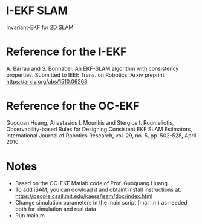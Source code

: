 # I-EKF SLAM
Invariant-EKF for 2D SLAM

# Reference for the I-EKF
A. Barrau and S. Bonnabel. An EKF-SLAM algorithm with consistency properties. Submitted to IEEE Trans. on Robotics. Arxiv preprint https://arxiv.org/abs/1510.06263

# Reference for the OC-EKF
Guoquan Huang, Anastasios I. Mourikis and Stergios I. Roumeliotis, Observability-based Rules for Designing Consistent EKF SLAM Estimators, International Journal of Robotics Research, vol. 29, no. 5, pp. 502-528, April 2010.

# Notes
- Based on the OC-EKF Matlab code of Prof. Guoquang Huang
- To add iSAM, you can dowload it and obtaint install instructions at: https://people.csail.mit.edu/kaess/isam/doc/index.html
- Change simulation parameters in the main script (main.m) as needed both for simulation and real data
- Run main.m


